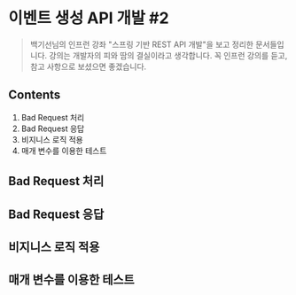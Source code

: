 이벤트 생성 API 개발 #2
===================

> 백기선님의 인프런 강좌 "스프링 기반 REST API 개발"을 보고 정리한 문서들입니다. 강의는 개발자의 피와 땀의 결실이라고 생각합니다. 꼭 인프런 강의를 듣고, 참고 사항으로 보셨으면 좋겠습니다.

Contents
--------------
1. Bad Request 처리
2. Bad Request 응답
3. 비지니스 로직 적용
4. 매개 변수를 이용한 테스트

## Bad Request 처리

## Bad Request 응답

## 비지니스 로직 적용

## 매개 변수를 이용한 테스트

